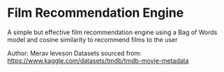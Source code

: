 # Film Recommendation Engine

A simple but effective film recommendation engine using a Bag of Words model and cosine similarity to recommend films to the user

Author: Merav leveson
Datasets sourced from: https://www.kaggle.com/datasets/tmdb/tmdb-movie-metadata
